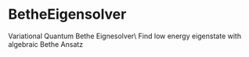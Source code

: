 # BetheEigensolver

Variational Quantum Bethe Eignesolver\\
Find low energy eigenstate with algebraic Bethe Ansatz
